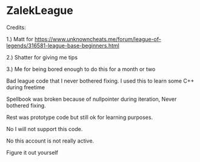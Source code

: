 # ZalekLeague

Credits:

1.) Matt for https://www.unknowncheats.me/forum/league-of-legends/316581-league-base-beginners.html

2.) Shatter for giving me tips

3.) Me for being bored enough to do this for a month or two

Bad league code that I never bothered fixing. I used this to learn some C++ during freetime

Spellbook was broken because of nullpointer during iteration, Never bothered fixing. 

Rest was prototype code but still ok for learning purposes.

No I will not support this code.

No this account is not really active.

Figure it out yourself
